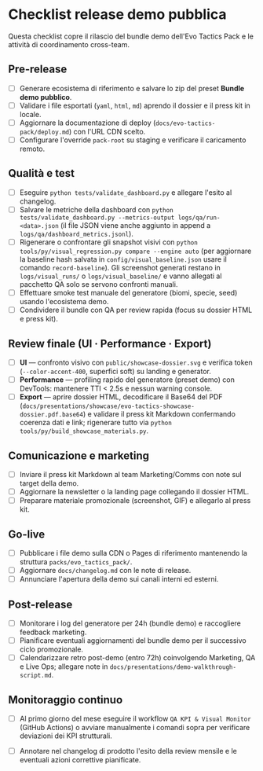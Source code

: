 # Checklist release demo pubblica

Questa checklist copre il rilascio del bundle demo dell'Evo Tactics Pack e le
attività di coordinamento cross-team.

## Pre-release

- [ ] Generare ecosistema di riferimento e salvare lo zip del preset
      **Bundle demo pubblico**.
- [ ] Validare i file esportati (`yaml`, `html`, `md`) aprendo il dossier e il
      press kit in locale.
- [ ] Aggiornare la documentazione di deploy (`docs/evo-tactics-pack/deploy.md`)
      con l'URL CDN scelto.
- [ ] Configurare l'override `pack-root` su staging e verificare il caricamento
      remoto.

## Qualità e test

- [ ] Eseguire `python tests/validate_dashboard.py` e allegare l'esito al
      changelog.
- [ ] Salvare le metriche della dashboard con
      `python tests/validate_dashboard.py --metrics-output logs/qa/run-<data>.json`
      (il file JSON viene anche aggiunto in append a `logs/qa/dashboard_metrics.jsonl`).
- [ ] Rigenerare o confrontare gli snapshot visivi con
      `python tools/py/visual_regression.py compare --engine auto`
      (per aggiornare la baseline hash salvata in `config/visual_baseline.json`
      usare il comando `record-baseline`). Gli screenshot generati restano in
      `logs/visual_runs/` o `logs/visual_baseline/` e vanno allegati al pacchetto
      QA solo se servono confronti manuali.
- [ ] Effettuare smoke test manuale del generatore (biomi, specie, seed) usando
      l'ecosistema demo.
- [ ] Condividere il bundle con QA per review rapida (focus su dossier HTML e
      press kit).

## Review finale (UI · Performance · Export)

- [ ] **UI** — confronto visivo con `public/showcase-dossier.svg` e verifica token (`--color-accent-400`, superfici soft) su landing e generator.
- [ ] **Performance** — profiling rapido del generatore (preset demo) con DevTools: mantenere TTI < 2.5s e nessun warning console.
- [ ] **Export** — aprire dossier HTML, decodificare il Base64 del PDF (`docs/presentations/showcase/evo-tactics-showcase-dossier.pdf.base64`) e validare il press kit Markdown confermando coerenza dati e link; rigenerare tutto via `python tools/py/build_showcase_materials.py`.

## Comunicazione e marketing

- [ ] Inviare il press kit Markdown al team Marketing/Comms con note sul target
      della demo.
- [ ] Aggiornare la newsletter o la landing page collegando il dossier HTML.
- [ ] Preparare materiale promozionale (screenshot, GIF) e allegarlo al press
      kit.

## Go-live

- [ ] Pubblicare i file demo sulla CDN o Pages di riferimento mantenendo la
      struttura `packs/evo_tactics_pack/`.
- [ ] Aggiornare `docs/changelog.md` con le note di release.
- [ ] Annunciare l'apertura della demo sui canali interni ed esterni.

## Post-release

- [ ] Monitorare i log del generatore per 24h (bundle demo) e raccogliere
      feedback marketing.
- [ ] Pianificare eventuali aggiornamenti del bundle demo per il successivo
      ciclo promozionale.
- [ ] Calendarizzare retro post-demo (entro 72h) coinvolgendo Marketing, QA e Live Ops; allegare note in `docs/presentations/demo-walkthrough-script.md`.

## Monitoraggio continuo

- [ ] Al primo giorno del mese eseguire il workflow `QA KPI & Visual Monitor`
      (GitHub Actions) o avviare manualmente i comandi sopra per verificare
      deviazioni dei KPI strutturali.
- [ ] Annotare nel changelog di prodotto l'esito della review mensile e le
      eventuali azioni correttive pianificate.

